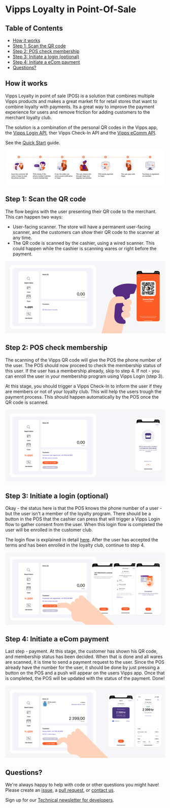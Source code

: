 <!-- START_METADATA
---
title: Loyalty in Point-Of-Sale
sidebar_position: 1
---
END_METADATA -->

# Vipps Loyalty in Point-Of-Sale

<!-- START_TOC -->

## Table of Contents

* [How it works](#how-it-works)
* [Step 1: Scan the QR code](#step-1-scan-the-qr-code)
* [Step 2: POS check membership](#step-2-pos-check-membership)
* [Step 3: Initiate a login (optional)](#step-3-initiate-a-login-optional)
* [Step 4: Initiate a eCom payment](#step-4-initiate-a-ecom-payment)
* [Questions?](#questions)

<!-- END_TOC -->

## How it works

Vipps Loyalty in point of sale (POS) is a solution that combines multiple Vipps products and makes a great market fit for retail stores that want to combine loyalty with payments. Its a great way to improve the payment experience for users and remove friction for adding customers to the merchant loyalty club.

The solution is a combination of the personal QR codes in the Vipps app,
the
[Vipps Login API](https://vippsas.github.io/vipps-developer-docs/docs/APIs/login-api),
ther Vipps Check-In API
and the
[Vipps eComm API](https://vippsas.github.io/vipps-developer-docs/docs/APIs/ecom-api).

 See the [Quick Start](quick-start.md) guide.

![Loyalty Flow](images/POS_flow.png)

## Step 1: Scan the QR code

The flow begins with the user presenting their QR code to the merchant. This can happen two ways:
 - User-facing scanner. The store will have a permanent user-facing scanner, and the customers can show their QR code to the scanner at any time.
 - The QR code is scanned by the cashier, using a wired scanner. This could happen while the cashier is scanning wares or right before the payment.

![Loyalty Flow](images/POS_step_1.png)

## Step 2: POS check membership

The scanning of the Vipps QR code will give the POS the phone number of the user. The POS should now proceed to check the membership status of this user.
If the user has a membership already, skip to step 4. If not - you can enroll the user in your membership program using Vipps Login (step 3).

At this stage, you should trigger a Vipps Check-In to inform the user if they are members or not of your loyalty club. This will help the users trough the payment process. This should happen automatically by the POS once the QR code is scanned.

![Loyalty Flow](images/POS_step_2.png)

## Step 3: Initiate a login (optional)

Okay - the status here is that the POS knows the phone number of a user - but the user isn't a member of the loyalty program. There should be a button in the POS that the cashier can press that will trigger a Vipps Login flow to gather consent from the user. When this login flow is completed the user will be enrolled in the customer club.

The login flow is explained in detail
[here](https://vippsas.github.io/vipps-developer-docs/docs/APIs/login-api/vipps-login-api#vipps-login-from-phone-number).
After the user has accepted the terms and has been enrolled in the loyalty club, continue to step 4.

![Loyalty Flow](images/POS_step_3.png)

## Step 4: Initiate a eCom payment

Last step - payment. At this stage, the customer has shown his QR code, and membership status has been decided. When that is done and all wares are scanned, it is time to send a payment request to the user. Since the POS already have the number for the user, it should be done by just pressing a button on the POS and a push will appear on the users Vipps app. Once that is completed, the POS will be updated with the status of the payment. Done!

![Loyalty Flow](images/POS_step_4.png)

## Questions?

We're always happy to help with code or other questions you might have!
Please create an [issue](https://github.com/vippsas/vipps-solutions/issues),
a [pull request](https://github.com/vippsas/vipps-solutions/pulls),
or [contact us](https://github.com/vippsas/vipps-developers/blob/master/contact.md).

Sign up for our [Technical newsletter for developers](https://github.com/vippsas/vipps-developers/tree/master/newsletters).
